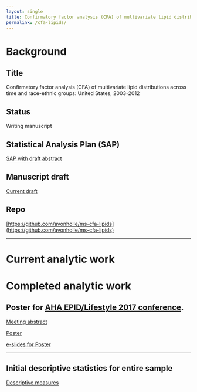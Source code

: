 ```yaml
---
layout: single
title: Confirmatory factor analysis (CFA) of multivariate lipid distributions
permalink: /cfa-lipids/
---
```


# Background

## Title

Confirmatory factor analysis (CFA) of multivariate lipid distributions across time and race-ethnic groups: United States, 2003-2012

## Status

Writing manuscript

## Statistical Analysis Plan (SAP)

[SAP with draft abstract](../ms201608-2/StatisticalAnalysisPlan.html)

## Manuscript draft

[Current draft](../ms201608-2/manuscript.html)

## Repo

[https://github.com/avonholle/ms-cfa-lipids](https://github.com/avonholle/ms-cfa-lipids)

---

# Current analytic work




# Completed analytic work

## Poster for [AHA EPID/Lifestyle 2017 conference](http://professional.heart.org/professional/EducationMeetings/MeetingsLiveCME/EPILifestyle/UCM_316904_EPILifestyle-Scientific-Sessions.jsp).

[Meeting abstract](../screenshot-abstract-cfa-aha2017.png)

[Poster](../ms201608-2/aha-2017-cfa.pdf)

[e-slides for Poster](../ms201608-2/aha-2017-cfa-slides.pdf)

---

## Initial descriptive statistics for entire sample

[Descriptive measures](../ms201608-2/group1.html)

<!--

## Confirmatory Factor Analyses (CFA)

[Initial analyses from Mplus runs](../ms201608-2/mplus-results.html)

[Mplus sensitivity analysis. Look at useobservations option vs subpopulation for complex survey data analyses](../ms201608-2/mplus-check1.html)



## Biplots

[Both genders](../ms201608-2/data-explore.html)

[females](../ms201608-2/data-explore-female.html)

[males](../ms201608-2/data-explore-male.html)

[biplots with vectors only](../ms201608-2/matrix-biplot.html)

### Children subset

[Summary statistics in tables](../ms201608-2/group1-youth.html)

[PC biplots](../ms201608-2/data-explore-youth.html)

[biplots grouped by age, no data points](../ms201608-2/matrix-biplot-youth.html)
-->
